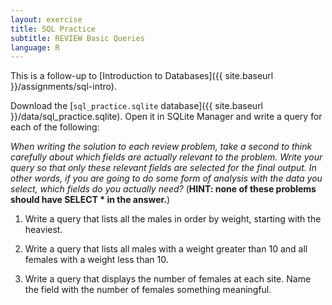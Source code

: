 ```yaml
---
layout: exercise
title: SQL Practice
subtitle: REVIEW Basic Queries
language: R
---
```


This is a follow-up to [Introduction to Databases]({{ site.baseurl }}/assignments/sql-intro).

Download the [`sql_practice.sqlite` database]({{ site.baseurl }}/data/sql_practice.sqlite). Open it in SQLite Manager and write a query for each of the following:

*When writing the solution to each review problem, take a second to think carefully about which fields are actually relevant to the problem. Write your query so that only these relevant fields are selected for the final output. In other words, if you are going to do some form of analysis with the data you select, which fields do you actually need?* (**HINT: none of these problems should have SELECT \* in the answer.**)

1. Write a query that lists all the males in order by weight, starting with the heaviest.

2. Write a query that lists all males with a weight greater than 10 and all females with a weight less than 10.

3. Write a query that displays the number of females at each site. Name the field with the number of females something meaningful.
